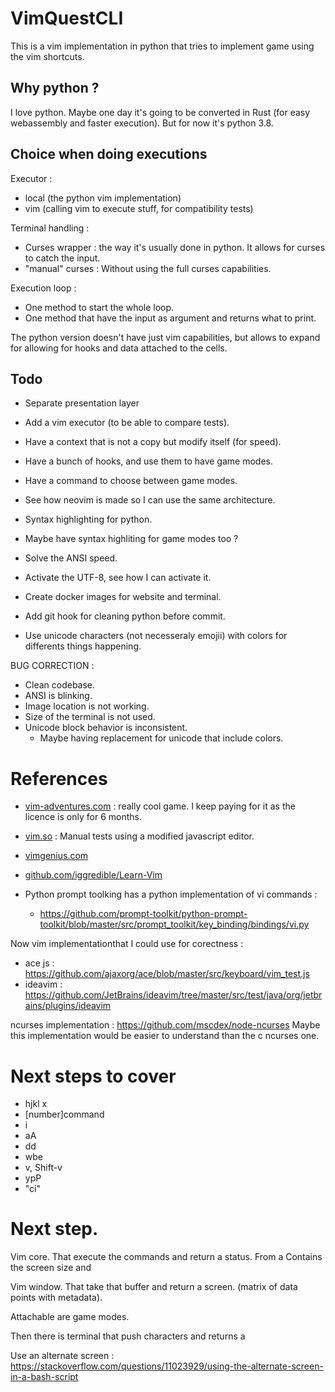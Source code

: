 # VimQuestCLI


This is a vim implementation in python that tries to implement game using the vim shortcuts.

## Why python ?

I love python. Maybe one day it's going to be converted in Rust (for easy webassembly and faster execution). But for now it's python 3.8.

## Choice when doing executions

Executor :
- local (the python vim implementation)
- vim (calling vim to execute stuff, for compatibility tests)

Terminal handling :
- Curses wrapper : the way it's usually done in python.
  It allows for curses to catch the input.
- "manual" curses : Without using the full curses capabilities.

Execution loop :
- One method to start the whole loop.
- One method that have the input as argument and returns what to print.

The python version doesn't have just vim capabilities, but allows to expand for allowing for hooks and data attached to the cells.

## Todo

- Separate presentation layer

- Add a vim executor (to be able to compare tests).
- Have a context that is not a copy but modify itself (for speed).
- Have a bunch of hooks, and use them to have game modes.
- Have a command to choose between game modes.
- See how neovim is made so I can use the same architecture.
- Syntax highlighting for python.
- Maybe have syntax highliting for game modes too ?
- Solve the ANSI speed.
- Activate the UTF-8, see how I can activate it.
- Create docker images for website and terminal.
- Add git hook for cleaning python before commit.
- Use unicode characters (not necesseraly emojii) with colors for differents things happening.

BUG CORRECTION :
- Clean codebase.
- ANSI is blinking.
- Image location is not working.
- Size of the terminal is not used.
- Unicode block behavior is inconsistent.
  - Maybe having replacement for unicode that include colors.

# References

- [vim-adventures.com](https://vim-adventures.com/) : really cool game. I keep paying for it as the licence is only for 6 months.
- [vim.so](https://www.vim.so/lessons) : Manual tests using a modified javascript editor.
- [vimgenius.com](http://www.vimgenius.com/lessons/vim-intro/levels/level-1)
- [github.com/iggredible/Learn-Vim](https://github.com/iggredible/Learn-Vim/blob/master)

- Python prompt toolking has a python implementation of vi commands :
  - https://github.com/prompt-toolkit/python-prompt-toolkit/blob/master/src/prompt_toolkit/key_binding/bindings/vi.py

Now vim implementationthat I could use for corectness :
- ace js : https://github.com/ajaxorg/ace/blob/master/src/keyboard/vim_test.js
- ideavim : https://github.com/JetBrains/ideavim/tree/master/src/test/java/org/jetbrains/plugins/ideavim

ncurses implementation : https://github.com/mscdex/node-ncurses
Maybe this implementation would be easier to understand than the c ncurses one.
# Next steps to cover

- hjkl x
- [number]command
- i
- aA
- dd
- wbe
- v, Shift-v
- ypP
- "ci<symbol>"


# Next step.

Vim core. That execute the commands and return a status. From a Contains the screen size and 

Vim window. That take that buffer and return a screen. (matrix of data points with metadata).

Attachable are game modes.

Then there is terminal that push characters and returns a  

Use an alternate screen : https://stackoverflow.com/questions/11023929/using-the-alternate-screen-in-a-bash-script

